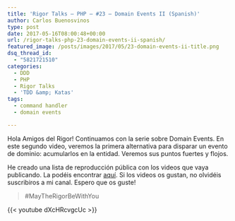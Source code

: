 ```yaml
---
title: 'Rigor Talks – PHP – #23 – Domain Events II (Spanish)'
author: Carlos Buenosvinos
type: post
date: 2017-05-16T08:00:48+00:00
url: /rigor-talks-php-23-domain-events-ii-spanish/
featured_image: /posts/images/2017/05/23-domain-events-ii-title.png
dsq_thread_id:
  - "5821721510"
categories:
  - DDD
  - PHP
  - Rigor Talks
  - 'TDD &amp; Katas'
tags:
  - command handler
  - domain events

---
```

Hola Amigos del Rigor! Continuamos con la serie sobre Domain Events. En este segundo video, veremos la primera alternativa para disparar un evento de dominio: acumularlos en la entidad. Veremos sus puntos fuertes y flojos.

He creado una lista de reproducción pública con los videos que vaya publicando. La podéis encontrar <a href="https://www.youtube.com/playlist?list=PLfgj7DYkKH3Cd8bdu5SIHGYXh_bPV2idP" target="_blank" rel="noopener noreferrer">aquí</a>. Si los videos os gustan, no olvidéis suscribiros a mi canal. Espero que os guste!

> #MayTheRigorBeWithYou

<!--more-->

{{< youtube dXcHRcvgcUc >}}